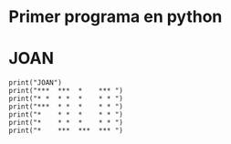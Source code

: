 # Primer programa en python
# JOAN

```
print("JOAN")
print("***  ***  *    *** ")
print("* *  * *  *    * * ")
print("***  * *  *    * * ")
print("*    * *  *    * * ")
print("*    * *  *    * * ")
print("*    ***  ***  *** ")
```
